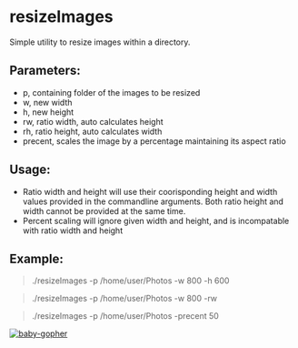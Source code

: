 resizeImages
============

Simple utility to resize images within a directory.

## Parameters:
 * p, containing folder of the images to be resized
 * w, new width
 * h, new height
 * rw, ratio width, auto calculates height
 * rh, ratio height, auto calculates width
 * precent, scales the image by a percentage maintaining its aspect ratio

## Usage:
* Ratio width and height will use their coorisponding height and width values provided in the commandline arguments.  Both ratio height and width cannot be provided at the same time.
* Percent scaling will ignore given width and height, and is incompatable with ratio width and height

## Example:
> ./resizeImages -p /home/user/Photos -w 800 -h 600

> ./resizeImages -p /home/user/Photos -w 800 -rw

> ./resizeImages -p /home/user/Photos -precent 50

[![baby-gopher](https://raw2.github.com/drnic/babygopher-site/gh-pages/images/babygopher-badge.png)](http://www.babygopher.org)
